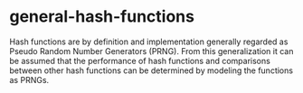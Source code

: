 # general-hash-functions
Hash functions are by definition and implementation generally regarded as Pseudo Random Number Generators (PRNG). From this generalization it can be assumed that the performance of hash functions and comparisons between other hash functions can be determined by modeling the functions as PRNGs. 
